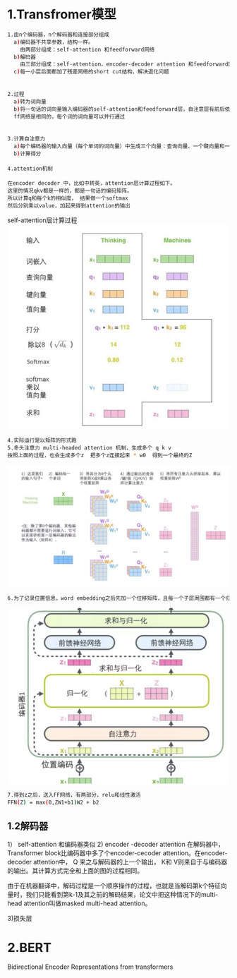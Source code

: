 1.Transfromer模型
==================

```bash
1.由n个编码器，n个解码器和连接部分组成
  a)编码器不共享参数，结构一样。
    由两部分组成：self-attention 和feedforward网络
  b)解码器
    由三部分组成：self-attention，encoder-decoder attention 和feedforward网络
  c)每一小层后面都加了残差网络的short cut结构，解决退化问题
    
    
2.过程
  a)转为词向量
  b)将一句话的词向量输入编码器的self-attention和feedforward层，自注意层有前后依赖关系，ff层没有，所以可以并行输入
  ff网络是相同的，每个词的词向量可以并行通过


3.计算自注意力
  a)每个编码器的输入向量（每个单词的词向量）中生成三个向量：查询向量、一个键向量和一个值向量，通过词嵌入与三个权重矩阵后相乘创建的
  b)计算得分

4.attention机制

在encoder decoder 中，比如中转英，attention层计算过程如下。
这里的情况qkv都是一样的，都是一句话的编码矩阵。
所以计算q和每个k的相似度， 结果做一个softmax
然后分别乘以value，加起来得到attention的输出
```

self-attention层计算过程
![](https://github.com/ehamster/NLP/blob/master/images/attention.png)



```bash
4.实际运行是以矩阵的形式跑
5.多头注意力 multi-headed attention 机制，生成多个 q k v
按照上面的过程，也会生成多个z  把多个z连接起来 * w0  得到一个最终的Z


```

![](https://github.com/ehamster/NLP/blob/master/images/multi.png)


```bash
6.为了记录位置信息，word embedding之后先加一个位移矩阵，且每一个子层周围都有一个归一化
```

![](https://github.com/ehamster/NLP/blob/master/images/%E7%BC%96%E7%A0%81%E5%99%A8.png)


```bash
7.得到z之后，送入FF网络，有两部分，relu和线性激活
FFN(Z) = max(0,ZW1+b1)W2 + b2
```
1.2解码器
------------------
1） self-attention
和编码器类似
2) encoder -decoder attention
在解码器中，Transformer block比编码器中多了个encoder-cecoder attention。在encoder-decoder attention中， Q 来之与解码器的上一个输出， K和 
V则来自于与编码器的输出。其计算方式完全和上面的图的过程相同。

由于在机器翻译中，解码过程是一个顺序操作的过程，也就是当解码第k个特征向量时，我们只能看到第k-1及其之前的解码结果，论文中把这种情况下的multi-head attention叫做masked multi-head attention。

3)损失层




2.BERT
=====================
Bidirectional Encoder Representations from transformers

